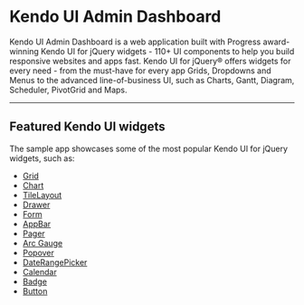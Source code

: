# Kendo UI Admin Dashboard

Kendo UI Admin Dashboard is a web application built with Progress award-winning Kendo UI for jQuery widgets - 110+ UI components to help you build responsive websites and apps fast. Kendo UI for jQuery® offers widgets for every need - from the must-have for every app Grids, Dropdowns and Menus to the advanced line-of-business UI, such as Charts, Gantt, Diagram, Scheduler, PivotGrid and Maps.

----------

## Featured Kendo UI widgets

The sample app showcases some of the most popular Kendo UI for jQuery widgets, such as:

 - [Grid][1]
 - [Chart][2]
 - [TileLayout][3]
 - [Drawer][4]
 - [Form][5]
 - [AppBar][6]
 - [Pager][7]
 - [Arc Gauge][8]
 - [Popover][9]
 - [DateRangePicker][10]
 - [Calendar][11]
 - [Badge][12]
 - [Button][13]


  [1]: https://demos.telerik.com/kendo-ui/grid/index
  [2]: https://demos.telerik.com/kendo-ui/chart/index
  [3]: http://www.telerik.com/kendo-ui/tilelayout/index
  [4]: http://www.telerik.com/kendo-ui/drawer/index
  [5]: http://www.telerik.com/kendo-ui/form/index
  [6]: http://www.telerik.com/kendo-ui/appbar/index
  [7]: http://www.telerik.com/kendo-ui/pager/index
  [8]: http://demos.telerik.com/kendo-ui/arc-gauge/index
  [9]: http://demos.telerik.com/kendo-ui/popover/index
  [10]: http://demos.telerik.com/kendo-ui/daterangepicker/index
  [11]: http://demos.telerik.com/kendo-ui/calendar/index
  [12]: http://www.telerik.com/kendo-ui/badge/index
  [13]: http://demos.telerik.com/kendo-ui/button/index
